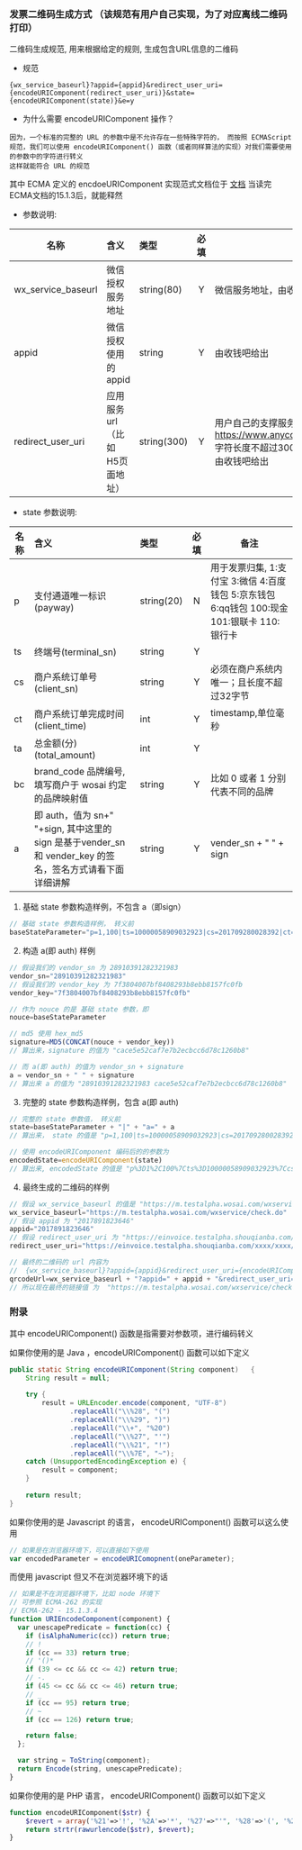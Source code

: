 ### 发票二维码生成方式 （该规范有用户自己实现，为了对应离线二维码打印）
二维码生成规范, 用来根据给定的规则, 生成包含URL信息的二维码

 - 规范

 ```
 {wx_service_baseurl}?appid={appid}&redirect_user_uri={encodeURIComponent(redirect_user_uri)}&state={encodeURIComponent(state)}&e=y
 ```

 - 为什么需要 encodeURIComponent 操作？

 ```
 因为，一个标准的完整的 URL 的参数中是不允许存在一些特殊字符的， 而按照 ECMAScript 规范，我们可以使用 encodeURIComponent() 函数（或者同样算法的实现）对我们需要使用的参数中的字符进行转义
 这样就能符合 URL 的规范
 ```

 其中 ECMA 定义的 encdoeURIComponent 实现范式文档位于 [文档](https://www.ecma-international.org/ecma-262/5.1/#sec-15.1.3) 当读完ECMA文档的15.1.3后，就能释然
 
 - 参数说明:

名称|含义|类型|必填|备注
----|:---|:---|:--:|--------
wx_service_baseurl|微信授权服务地址|string(80)|Y|微信服务地址，由收钱吧给出
appid|微信授权使用的appid|string|Y|由收钱吧给出
redirect_user_uri|应用服务 url（比如 H5页面地址）|string(300)|Y|用户自己的支撑服务地址例如 https://www.anycompany.com/invoice/preapply/h5, 字符长度不超过300，如果由收钱吧代为开发，则此项由收钱吧给出


 - state 参数说明:

名称|含义|类型|必填|备注
----|:---|:---|:--:|--------
p|支付通道唯一标识(payway)|string(20)|N|用于发票归集, 1:支付宝 3:微信 4:百度钱包 5:京东钱包 6:qq钱包 100:现金 101:银联卡 110:银行卡
ts|终端号(terminal_sn)|string|Y| 
cs|商户系统订单号(client_sn)|string|Y|必须在商户系统内唯一；且长度不超过32字节
ct|商户系统订单完成时间(client_time)|int|Y|timestamp,单位毫秒
ta|总金额(分)(total_amount)|int|Y|
bc|brand_code 品牌编号, 填写商户于 wosai 约定的品牌映射值|string|Y|比如 0 或者 1 分别代表不同的品牌
a|即 auth，值为 sn+" "+sign, 其中这里的 sign 是基于vender_sn 和 vender_key 的签名，签名方式请看下面详细讲解|string|Y|vender_sn + " " + sign

1. 基础 state 参数构造样例，不包含 a（即sign）

```javascript
// 基础 state 参数构造样例， 转义前
baseStateParameter="p=1,100|ts=10000058909032923|cs=201709280028392|ct=1506484936867|ta=10000|bc=0"
```

2. 构造 a(即 auth) 样例

```javascript
// 假设我们的 vendor_sn 为 28910391282321983
vendor_sn="28910391282321983"
// 假设我们的 vendor_key 为 7f3804007bf8408293b8ebb8157fc0fb
vendor_key="7f3804007bf8408293b8ebb8157fc0fb"

// 作为 nouce 的是 基础 state 参数，即
nouce=baseStateParameter

// md5 使用 hex_md5
signature=MD5(CONCAT(nouce + vendor_key))
// 算出来，signature 的值为 "cace5e52caf7e7b2ecbcc6d78c1260b8"

// 而 a(即 auth) 的值为 vendor_sn + signature
a = vendor_sn + " " + signature
// 算出来 a 的值为 "28910391282321983 cace5e52caf7e7b2ecbcc6d78c1260b8"
```

3. 完整的 state 参数构造样例，包含 a(即 auth)

```javascript
// 完整的 state 参数值， 转义前
state=baseStateParameter + "|" + "a=" + a
// 算出来， state 的值是 "p=1,100|ts=10000058909032923|cs=201709280028392|ct=1506484936867|ta=10000|bc=0|a=28910391282321983 cace5e52caf7e7b2ecbcc6d78c1260b8"

// 使用 encodeURIComponent 编码后的的参数为 
encodedState=encodeURIComponent(state)
// 算出来, encodedState 的值是 "p%3D1%2C100%7Cts%3D10000058909032923%7Ccs%3D201709280028392%7Cct%3D1506484936867%7Cta%3D10000%7Cbc%3D0%7Ca%3D28910391282321983%20cace5e52caf7e7b2ecbcc6d78c1260b8"
```

4. 最终生成的二维码的样例 

```javascript
// 假设 wx_service_baseurl 的值是 "https://m.testalpha.wosai.com/wxservice/check.do"
wx_service_baseurl="https://m.testalpha.wosai.com/wxservice/check.do"
// 假设 appid 为 "2017891823646"
appid="2017891823646"
// 假设 redirect_user_uri 为 "https://einvoice.testalpha.shouqianba.com/xxxx/xxxx/h5"
redirect_user_uri="https://einvoice.testalpha.shouqianba.com/xxxx/xxxx/h5"

// 最终的二维码的 url 内容为
//  {wx_service_baseurl}?appid={appid}&redirect_user_uri={encodeURIComponent(redirect_user_uri)}&state={encodeURIComponent(state)}&e=y
qrcodeUrl=wx_service_baseurl + "?appid=" + appid + "&redirect_user_uri=" + encodeURIComponent(redirect_user_uri) + "&state=" + encodeURIComponent(state) + "&e=y"
// 所以现在最终的链接值 为  "https://m.testalpha.wosai.com/wxservice/check.do?appid=2017891823646&redirect_user_uri=https%3A%2F%2Feinvoice.testalpha.shouqianba.com%2Fxxxx%2Fxxxx%2Fh5&state=p%3D1%2C100%7Cts%3D10000058909032923%7Ccs%3D201709280028392%7Cct%3D1506484936867%7Cta%3D10000%7Cbc%3D0%7Ca%3D28910391282321983%20cace5e52caf7e7b2ecbcc6d78c1260b8&e=y"

```




### 附录
其中 encodeURIComponent() 函数是指需要对参数项，进行编码转义

如果你使用的是 Java ，encodeURIComponent() 函数可以如下定义
```java
public static String encodeURIComponent(String component)   {     
	String result = null;      
	
	try {       
		result = URLEncoder.encode(component, "UTF-8")   
			   .replaceAll("\\%28", "(")                          
			   .replaceAll("\\%29", ")")   		
			   .replaceAll("\\+", "%20")                          
			   .replaceAll("\\%27", "'")   			   
			   .replaceAll("\\%21", "!")
			   .replaceAll("\\%7E", "~");     
	catch (UnsupportedEncodingException e) {       
		result = component;     
	}      
	
	return result;   
}  
```

如果你使用的是 Javascript 的语言， encodeURIComponent() 函数可以这么使用
```javascript
// 如果是在浏览器环境下，可以直接如下使用
var encodedParameter = encodeURIComopnent(oneParameter);
```

而使用 javascript 但又不在浏览器环境下的话
```javascript
// 如果是不在浏览器环境下，比如 node 环境下
// 可参照 ECMA-262 的实现
// ECMA-262 - 15.1.3.4
function URIEncodeComponent(component) {
  var unescapePredicate = function(cc) {
    if (isAlphaNumeric(cc)) return true;
    // !
    if (cc == 33) return true;
    // '()*
    if (39 <= cc && cc <= 42) return true;
    // -.
    if (45 <= cc && cc <= 46) return true;
    // _
    if (cc == 95) return true;
    // ~
    if (cc == 126) return true;

    return false;
  };

  var string = ToString(component);
  return Encode(string, unescapePredicate);
}
```

如果你使用的是 PHP 语言， encodeURIComponent() 函数可以如下定义
```php
function encodeURIComponent($str) {
    $revert = array('%21'=>'!', '%2A'=>'*', '%27'=>"'", '%28'=>'(', '%29'=>')');
    return strtr(rawurlencode($str), $revert);
}
```

